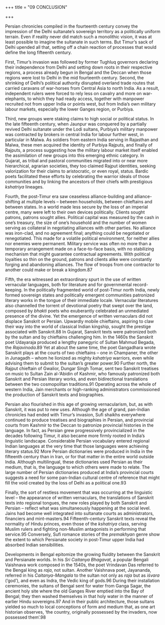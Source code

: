 +++
title = "09 CONCLUSION"

+++

Persian chronicles compiled in the fourteenth century convey the impression of the Delhi sultanate’s sovereign territory as a politically uniform terrain. Even if reality never did match such a monolithic vision, it was at least possible to imagine the sultanate in such terms. But Timur’s sack of Delhi upended all that, setting off a chain reaction of processes that would define the long fifteenth century.

First, Timur’s invasion was followed by former Tughluq governors declaring their independence from Delhi and setting down roots in their respective regions, a process already begun in Bengal and the Deccan when those regions were lost to Delhi in the mid fourteenth century. Second, the shrinking of Delhi’s political authority disrupted overland trade routes that carried caravans of war-horses from Central Asia to north India. As a result, independent rulers were forced to rely less on cavalry and more on war-elephants, to which they had ready access, together with manpower recruited not from upper India or points west, but from India’s own military labour markets, especially the lower Ganges region, or Purbiya.

Third, new groups were staking claims to high social or political status. In the late fifteenth century, when Jaunpur was conquered by a partially revived Delhi sultanate under the Lodi sultans, Purbiya’s military manpower was contracted by brokers in central India for labour further west, in particular in Malwa. As soldiers from eastern India serving in Rajasthan and Malwa, these men acquired the identity of Purbiya Rajputs, and finally of Rajputs, a process suggesting how the military labour market itself enabled the assimilation of new groups into this emerging ethnic category. In Gujarat, as tribal and pastoral communities migrated into or near more hierarchical, agrarian societies, they too claimed Rajput identities, seeking valorization for their claims to aristocratic, or even royal, status. Bardic poets facilitated these efforts by celebrating the warrior ideals of those communities and by linking the ancestors of their chiefs with prestigious *kshatriya* lineages.

Fourth, the post-Timur era saw ceaseless alliance-building and alliance-shifting at multiple levels – between households, between chieftains and between states. In a world made less secure by the loss of an imperial centre, many were left to their own devices politically. Clients sought patrons, patrons sought allies. Political capital was measured by the cash in one’s treasury, the size of one’s household and the number of women serving as collateral in negotiating alliances with other parties. No alliance was iron-clad, and no agreement final; anything could be negotiated or renegotiated. This made for a volatile political environment, for neither allies nor enemies were permanent. Military service was often no more than a temporary arrangement made on a face-to-face basis, with no stabilizing mechanism that might guarantee contractual agreements. With political loyalties so thin on the ground, patrons and clients alike were constantly forging and abandoning alliances. The flow of troops from one contractor to another could make or break a kingdom.87

Fifth, the era witnessed an extraordinary spurt in the use of written vernacular languages, both for literature and for governmental record-keeping. In the politically fragmented world of post-Timur north India, newly formed sovereign states and politically emergent communities patronized literary works in the tongue of their immediate locale. Vernacular literatures also channelled the torrent of devotional poetry that swept over the land, composed by *bhakti* poets who exuberantly celebrated an unmediated presence of the divine. Yet the emergence of written vernaculars did not displace Sanskrit or Persian. Upwardly mobile chieftains, aspiring to claw their way into the world of classical Indian kingship, sought the prestige associated with Sanskrit.88 In Gujarat, Sanskrit texts were patronized both by the sultan and by chieftains challenging him. In the 1460s the Sanskrit poet Udayaraja produced a lengthy panegyric of Sultan Mahmud Begada, the *Rajavinoda*.89 Yet at about the same time, the poet Gangadhara wrote Sanskrit plays at the courts of two chieftains – one in Champaner, the other in Junagadh – whom he lionized as mighty *kshatriya* warriors, even while advising them to submit to the sultan’s greater power.90 Further north, the Rajput chieftain of Gwalior, Dungar Singh Tomar, sent two Sanskrit treatises on music to Sultan Zain al-‘Abidin of Kashmir, who famously patronized both Sanskrit and Persian literary works, and even bidirectional translations between the two cosmopolitan traditions.91 Operating across the whole of western India, Jain merchants or high-ranking administrators commissioned the production of Sanskrit texts and biographies.

Persian also flourished in this age of growing vernacularism, but, as with Sanskrit, it was put to new uses. Although the age of grand, pan-Indian chronicles had ended with Timur’s invasion, Sufi shaikhs everywhere continued to produce treatises and biographies in Persian, and provincial courts from Kashmir to the Deccan to patronize provincial histories in the language. In fact, as Persian grew progressively provincialized in the decades following Timur, it also became more firmly rooted in India’s linguistic landscape. Considerable Persian vocabulary entered regional Indian languages at the very time that those languages were achieving literary status.92 More Persian dictionaries were produced in India in the fifteenth century than in Iran, or for that matter in the entire world outside India. Although multilingual, these dictionaries used Persian as their medium, that is, the language to which others were made to relate. The large number of Persian dictionaries produced at India’s provincial courts suggests a need for some pan-Indian cultural centre of reference that might fill the void created by the loss of Delhi as a political one.93

Finally, the sort of restless movement that was occurring at the linguistic level – the appearance of written vernaculars, the translations of Sanskrit texts into regional tongues, the new roles played by both Sanskrit and Persian – reflect what was simultaneously happening at the social level. Jains had become well integrated into sultanate courts as administrators, financiers and mint-masters.94 Fifteenth-century Sanskrit texts reveal the normality of Hindu princes, even those of the *kshatriya* class, serving Muslim rulers and fighting non-Muslim antagonists in performing that service.95 Conversely, Sufi romance stories of the *premakhyan* genre show the extent to which Persianate society in post-Timur upper India had absorbed Indian sensibilities.

Developments in Bengal epitomize the growing fluidity between the Sanskrit and Persianate worlds. In his *Sri Caitanya Bhagavat*, a popular Bengali Vaishnava work composed in the 1540s, the poet Vrindavan Das referred to the Bengal king as *raja*, not sultan. Another Vaishnava poet, Jayananda, referred in his *Caitanya-Mangala* to the sultan not only as *raja* but as *iśvara* \(‘god’\), and even as Indra, the Vedic king of gods.96 During their installation ceremonies, the sultans of Bengal sent for water from Ganga Sagar, the ancient holy site where the old Ganges River emptied into the Bay of Bengal; they then washed themselves in that holy water in the manner of earlier Hindu sovereigns.97 And in their public architecture, those sultans yielded so much to local conceptions of form and medium that, as one art historian observes, ‘the country, originally possessed by the invaders, now possessed them’.98




